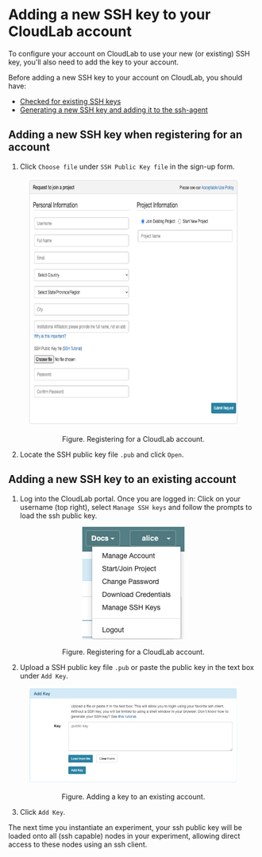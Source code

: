 # Adding a new SSH key to your CloudLab account

To configure your account on CloudLab to use your new (or existing) SSH key, you'll also need to add the key to your account.

Before adding a new SSH key to your account on CloudLab, you should have:

- [Checked for existing SSH keys](existing-linux.md)
- [Generating a new SSH key and adding it to the ssh-agent](generate-linux.md)

## Adding a new SSH key when registering for an account

1. Click `Choose file` under `SSH Public Key file` in the sign-up form.

<figure>
  <p align="center"><img src="assets/images/cloudlab-register-account.png" height="500"></p>
  <figcaption><p align="center">Figure. Registering for a CloudLab account.</p></figcaption>
</figure>

2. Locate the SSH public key file `.pub` and click `Open`.

## Adding a new SSH key to an existing account

1. Log into the CloudLab portal. Once you are logged in: Click on your username (top right), select `Manage SSH keys` and follow the prompts to load the ssh public key.

<figure>
  <p align="center"><img src="assets/images/cloudlab-profile-menu.png"></p>
  <figcaption><p align="center">Figure. Registering for a CloudLab account.</p></figcaption>
</figure>

2. Upload a SSH public key file `.pub` or paste the public key in the text box under `Add Key`. 

<figure>
  <p align="center"><img src="assets/images/cloudlab-manage-ssh-keys-2.png"></p>
  <figcaption><p align="center">Figure. Adding a key to an existing account.</p></figcaption>
</figure>

3. Click `Add Key`.

The next time you instantiate an experiment, your ssh public key will be loaded onto all (ssh capable) nodes in your experiment, allowing direct access to these nodes using an ssh client.
